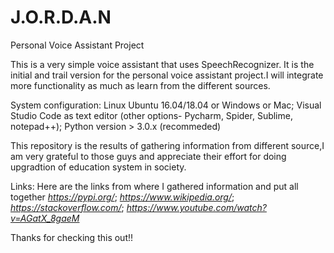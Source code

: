 # J.O.R.D.A.N
Personal Voice Assistant Project 

This is a very simple voice assistant that uses SpeechRecognizer. It is the initial and trail version for the personal voice assistant project.I will integrate more functionality as much as learn from the different sources.

System configuration:
Linux Ubuntu 16.04/18.04 or Windows or Mac;
Visual Studio Code as text editor (other options- Pycharm, Spider, Sublime, notepad++);
Python version > 3.0.x (recommeded)

This repository is the results of gathering information from different source,I am very grateful to those guys and appreciate their effort for doing upgradtion of education system in society.

Links: Here are the links from where I gathered information and put all together
*https://pypi.org/*;
*https://www.wikipedia.org/*;
*https://stackoverflow.com/*;
*https://www.youtube.com/watch?v=AGatX_8gaeM*

Thanks for checking this out!!





